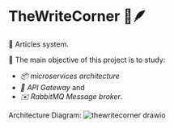 # TheWriteCorner 📜🪶

📝 Articles system.

📍 The main objective of this project is to study:
- *📦 microservices architecture*
- *🏰 API Gateway* and
- *✉️ RabbitMQ Message broker*.

Architecture Diagram:
![thewritecorner drawio](https://github.com/AlexisCesar/TheWriteCorner/assets/42656077/e0817a72-f648-4114-9ee5-2af6482348d1)
